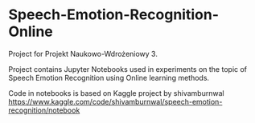 # Speech-Emotion-Recognition-Online
Project for Projekt Naukowo-Wdrożeniowy 3. 

Project contains Jupyter Notebooks used in experiments on the topic of Speech Emotion Recognition using Online learning methods.

Code in notebooks is based on Kaggle project by shivamburnwal <https://www.kaggle.com/code/shivamburnwal/speech-emotion-recognition/notebook>
